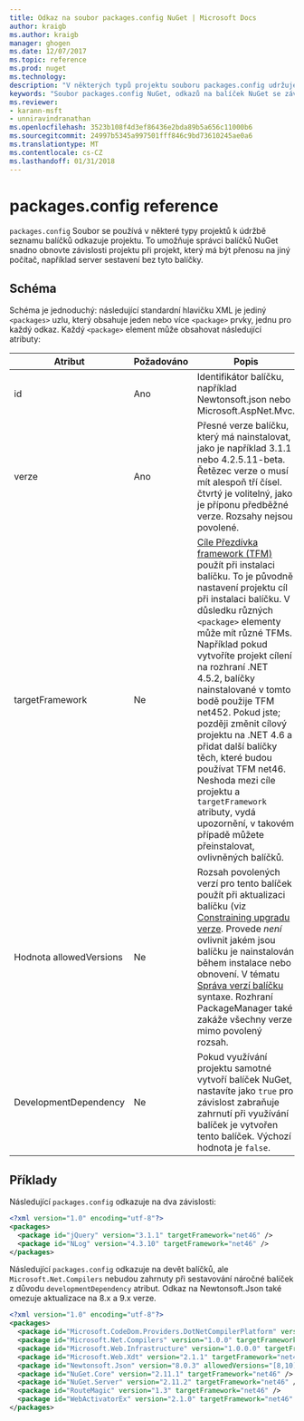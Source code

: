 ```yaml
---
title: Odkaz na soubor packages.config NuGet | Microsoft Docs
author: kraigb
ms.author: kraigb
manager: ghogen
ms.date: 12/07/2017
ms.topic: reference
ms.prod: nuget
ms.technology: 
description: "V některých typů projektu souboru packages.config udržuje seznam balíčky NuGet použité v projektu."
keywords: "Soubor packages.config NuGet, odkazů na balíček NuGet se závislostí NuGet"
ms.reviewer:
- karann-msft
- unniravindranathan
ms.openlocfilehash: 3523b108f4d3ef86436e2bda89b5a656c11000b6
ms.sourcegitcommit: 24997b5345a997501fff846c9bd73610245ae0a6
ms.translationtype: MT
ms.contentlocale: cs-CZ
ms.lasthandoff: 01/31/2018
---
```

# <a name="packagesconfig-reference"></a>packages.config reference

`packages.config` Soubor se používá v některé typy projektů k údržbě seznamu balíčků odkazuje projektu. To umožňuje správci balíčků NuGet snadno obnovte závislosti projektu při projekt, který má být přenosu na jiný počítač, například server sestavení bez tyto balíčky.

## <a name="schema"></a>Schéma

Schéma je jednoduchý: následující standardní hlavičku XML je jediný `<packages>` uzlu, který obsahuje jeden nebo více `<package>` prvky, jednu pro každý odkaz. Každý `<package>` element může obsahovat následující atributy:

| Atribut | Požadováno | Popis |
| --- | --- | --- |
| id | Ano | Identifikátor balíčku, například Newtonsoft.json nebo Microsoft.AspNet.Mvc. | 
| verze | Ano | Přesné verze balíčku, který má nainstalovat, jako je například 3.1.1 nebo 4.2.5.11-beta. Řetězec verze o musí mít alespoň tří čísel. čtvrtý je volitelný, jako je příponu předběžné verze. Rozsahy nejsou povolené. | 
| targetFramework | Ne | [Cíle Přezdívka framework (TFM)](Target-Frameworks.md) použít při instalaci balíčku. To je původně nastavení projektu cíl při instalaci balíčku. V důsledku různých `<package>` elementy může mít různé TFMs. Například pokud vytvoříte projekt cílení na rozhraní .NET 4.5.2, balíčky nainstalované v tomto bodě použije TFM net452. Pokud jste; později změnit cílový projektu na .NET 4.6 a přidat další balíčky těch, které budou používat TFM net46. Neshoda mezi cíle projektu a `targetFramework` atributy, vydá upozornění, v takovém případě můžete přeinstalovat, ovlivněných balíčků. | 
| Hodnota allowedVersions | Ne | Rozsah povolených verzí pro tento balíček použít při aktualizaci balíčku (viz [Constraining upgradu verze](../consume-packages/reinstalling-and-updating-packages.md#constraining-upgrade-versions). Provede *není* ovlivnit jakém jsou balíčku je nainstalován během instalace nebo obnovení. V tématu [Správa verzí balíčku](../reference/package-versioning.md#version-ranges-and-wildcards) syntaxe. Rozhraní PackageManager také zakáže všechny verze mimo povolený rozsah. | 
| DevelopmentDependency | Ne | Pokud využívání projektu samotné vytvoří balíček NuGet, nastavíte jako `true` pro závislost zabraňuje zahrnutí při využívání balíček je vytvořen tento balíček. Výchozí hodnota je `false`. | 

## <a name="examples"></a>Příklady

Následující `packages.config` odkazuje na dva závislosti:

```xml
<?xml version="1.0" encoding="utf-8"?>
<packages>
  <package id="jQuery" version="3.1.1" targetFramework="net46" />
  <package id="NLog" version="4.3.10" targetFramework="net46" />
</packages>
```

Následující `packages.config` odkazuje na devět balíčků, ale `Microsoft.Net.Compilers` nebudou zahrnuty při sestavování náročné balíček z důvodu `developmentDependency` atribut. Odkaz na Newtonsoft.Json také omezuje aktualizace na 8.x a 9.x verze.

```xml
<?xml version="1.0" encoding="utf-8"?>
<packages>
  <package id="Microsoft.CodeDom.Providers.DotNetCompilerPlatform" version="1.0.0" targetFramework="net46" />
  <package id="Microsoft.Net.Compilers" version="1.0.0" targetFramework="net46" developmentDependency="true" />
  <package id="Microsoft.Web.Infrastructure" version="1.0.0.0" targetFramework="net46" />
  <package id="Microsoft.Web.Xdt" version="2.1.1" targetFramework="net46" />
  <package id="Newtonsoft.Json" version="8.0.3" allowedVersions="[8,10)" targetFramework="net46" />
  <package id="NuGet.Core" version="2.11.1" targetFramework="net46" />
  <package id="NuGet.Server" version="2.11.2" targetFramework="net46" />
  <package id="RouteMagic" version="1.3" targetFramework="net46" />
  <package id="WebActivatorEx" version="2.1.0" targetFramework="net46" />
</packages>
```
